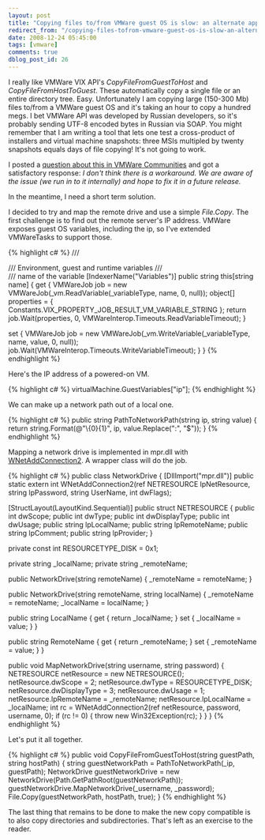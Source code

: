 ```yaml
---
layout: post
title: "Copying files to/from VMWare guest OS is slow: an alternate approach"
redirect_from: "/copying-files-tofrom-vmware-guest-os-is-slow-an-alternate-approach/"
date: 2008-12-24 05:45:00
tags: [vmware]
comments: true
dblog_post_id: 26
---
```

I really like VMWare VIX API's _CopyFileFromGuestToHost_ and _CopyFileFromHostToGuest_. These automatically copy a single file or an entire directory tree. Easy. Unfortunately I am copying large (150-300 Mb) files to/from a VMWare guest OS and it's taking an hour to copy a hundred megs. I bet VMWare API was developed by Russian developers, so it's probably sending UTF-8 encoded bytes in Russian via SOAP. You might remember that I am writing a tool that lets one test a cross-product of installers and virtual machine snapshots: three MSIs multipled by twenty snapshots equals days of file copying! It's not going to work.

I posted a [question about this in VMWare Communities](http://communities.vmware.com/thread/184489?tstart=0) and got a satisfactory response: _I don't think there is a workaround. We are aware of the issue (we run in to it internally) and hope to fix it in a future release._

In the meantime, I need a short term solution.

I decided to try and map the remote drive and use a simple _File.Copy_. The first challenge is to find out the remote server's IP address. VMWare exposes guest OS variables, including the ip, so I've extended VMWareTasks to support those.

{% highlight c# %}
/// <summary>
/// Environment, guest and runtime variables
/// </summary>
/// <param name="name">name of the variable</param>
[IndexerName("Variables")]
public string this[string name]
{
  get
  {
    VMWareJob job = new VMWareJob(_vm.ReadVariable(_variableType, name, 0, null));
    object[] properties = { Constants.VIX_PROPERTY_JOB_RESULT_VM_VARIABLE_STRING };
    return job.Wait<string>(properties, 0, VMWareInterop.Timeouts.ReadVariableTimeout);
  }

  set
  {
    VMWareJob job = new VMWareJob(_vm.WriteVariable(_variableType, name, value, 0, null));
    job.Wait(VMWareInterop.Timeouts.WriteVariableTimeout);
  }
}
{% endhighlight %}

Here's the IP address of a powered-on VM.

{% highlight c# %}
virtualMachine.GuestVariables["ip"];
{% endhighlight %}

We can make up a network path out of a local one.

{% highlight c# %}
public string PathToNetworkPath(string ip, string value)
{
  return string.Format(@"\\{0}\{1}", ip, value.Replace(":", "$"));
}
{% endhighlight %}

Mapping a network drive is implemented in mpr.dll with [WNetAddConnection2](http://msdn.microsoft.com/en-us/library/aa385413(VS.85).aspx). A wrapper class will do the job.

{% highlight c# %}
public class NetworkDrive
{
  [DllImport("mpr.dll")]
  public static extern int WNetAddConnection2(ref NETRESOURCE lpNetResource, string lpPassword, string UserName, int dwFlags);

  [StructLayout(LayoutKind.Sequential)]
  public struct NETRESOURCE
  {
    public int dwScope;
    public int dwType;
    public int dwDisplayType;
    public int dwUsage;
    public string lpLocalName;
    public string lpRemoteName;
    public string lpComment;
    public string lpProvider;
  }

  private const int RESOURCETYPE_DISK = 0x1;

  private string _localName;
  private string _remoteName;

  public NetworkDrive(string remoteName)
  {
    _remoteName = remoteName;
  }

  public NetworkDrive(string remoteName, string localName)
  {
    _remoteName = remoteName;
    _localName = localName;
  }

  public string LocalName
  {
    get { return _localName; }
    set { _localName = value; }
  }

  public string RemoteName
  {
    get { return _remoteName; }
    set { _remoteName = value; }
  }

  public void MapNetworkDrive(string username, string password)
  {
    NETRESOURCE netResource = new NETRESOURCE();
    netResource.dwScope = 2;
    netResource.dwType = RESOURCETYPE_DISK;
    netResource.dwDisplayType = 3;
    netResource.dwUsage = 1;
    netResource.lpRemoteName = _remoteName;
    netResource.lpLocalName = _localName;
    int rc = WNetAddConnection2(ref netResource, password, username, 0);
    if (rc != 0)
    {
      throw new Win32Exception(rc);
    }
  }
}
{% endhighlight %}

Let's put it all together.

{% highlight c# %}
public void CopyFileFromGuestToHost(string guestPath, string hostPath)
{
  string guestNetworkPath = PathToNetworkPath(_ip, guestPath);
  NetworkDrive guestNetworkDrive = new NetworkDrive(Path.GetPathRoot(guestNetworkPath));
  guestNetworkDrive.MapNetworkDrive(_username, _password);
  File.Copy(guestNetworkPath, hostPath, true);
}
{% endhighlight %}

The last thing that remains to be done to make the new copy compatible is to also copy directories and subdirectories. That's left as an exercise to the reader.

